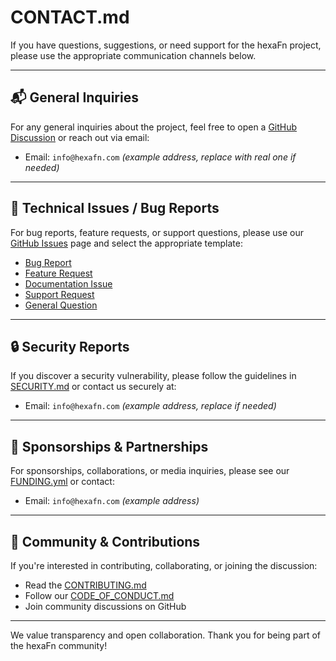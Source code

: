 <!--
SPDX-FileCopyrightText: 2025 Husamettin ARABACI
SPDX-License-Identifier: MIT
-->

# CONTACT.md

If you have questions, suggestions, or need support for the hexaFn project, please use the appropriate communication channels below.

---

## 📬 General Inquiries

For any general inquiries about the project, feel free to open a [GitHub Discussion](https://github.com/hTuneSys/hexaFn/discussions) or reach out via email:

- Email: `info@hexafn.com` *(example address, replace with real one if needed)*

---

## 🐞 Technical Issues / Bug Reports

For bug reports, feature requests, or support questions, please use our [GitHub Issues](https://github.com/hTuneSys/hexaFn/issues) page and select the appropriate template:

- [Bug Report](https://github.com/hTuneSys/hexaFn/issues/new?template=bug-report.md)
- [Feature Request](https://github.com/hTuneSys/hexaFn/issues/new?template=feature-request.md)
- [Documentation Issue](https://github.com/hTuneSys/hexaFn/issues/new?template=documentation.md)
- [Support Request](https://github.com/hTuneSys/hexaFn/issues/new?template=support.md)
- [General Question](https://github.com/hTuneSys/hexaFn/issues/new?template=question.md)

---

## 🔒 Security Reports

If you discover a security vulnerability, please follow the guidelines in [SECURITY.md](../.github/SECURITY.md) or contact us securely at:

- Email: `info@hexafn.com` *(example address, replace if needed)*

---

## 💼 Sponsorships & Partnerships

For sponsorships, collaborations, or media inquiries, please see our [FUNDING.yml](https://github.com/hTuneSys/hexaFn/blob/develop/.github/FUNDING.yml) or contact:

- Email: `info@hexafn.com` *(example address)*

---

## 👥 Community & Contributions

If you're interested in contributing, collaborating, or joining the discussion:

- Read the [CONTRIBUTING.md](../.github/CONTRIBUTING.md)
- Follow our [CODE_OF_CONDUCT.md](../.github/CODE_OF_CONDUCT.md)
- Join community discussions on GitHub

---

We value transparency and open collaboration. Thank you for being part of the hexaFn community!
